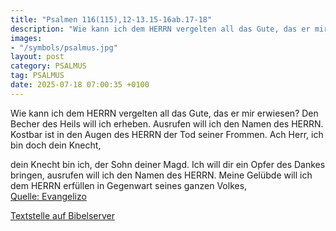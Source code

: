 ```yaml
---
title: "Psalmen 116(115),12-13.15-16ab.17-18"
description: "Wie kann ich dem HERRN vergelten all das Gute, das er mir erwiesen? Den Becher des Heils will ich erheben. Ausrufen will ich den Namen des HERRN. Kostbar ist in den Augen des HERRN der Tod seiner Frommen. Ach Herr, ich bin doch dein Knecht,  dein Knecht bin ich, der Sohn deiner M...."
images:
- "/symbols/psalmus.jpg"
layout: post
category: PSALMUS
tag: PSALMUS
date: 2025-07-18 07:00:35 +0100
---
```

Wie kann ich dem HERRN vergelten all das Gute, das er mir erwiesen?
Den Becher des Heils will ich erheben. Ausrufen will ich den Namen des HERRN.
Kostbar ist in den Augen des HERRN der Tod seiner Frommen.
Ach Herr, ich bin doch dein Knecht,

dein Knecht bin ich, der Sohn deiner Magd.<!--more-->
Ich will dir ein Opfer des Dankes bringen, ausrufen will ich den Namen des HERRN.
Meine Gelübde will ich dem HERRN erfüllen in Gegenwart seines ganzen Volkes,<br>
[Quelle: Evangelizo](https://evangeliumtagfuertag.org/DE/gospel)

[Textstelle auf Bibelserver](https://www.bibleserver.com/EU/ps116(115),12-13.15-16ab.17-18)
